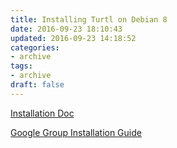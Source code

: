 ```yaml
---
title: Installing Turtl on Debian 8
date: 2016-09-23 18:10:43
updated: 2016-09-23 14:18:52
categories:
- archive
tags:
- archive
draft: false
---
```


[Installation Doc](https://turtlapp.com/docs/server/)

[Google Group Installation Guide](https://groups.google.com/forum/#!topic/turtl/q3kAYnAcH0s)